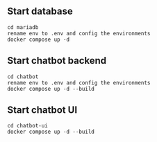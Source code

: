 

## Start database
    cd mariadb
    rename env to .env and config the environments
    docker compose up -d

## Start chatbot backend
    cd chatbot
    rename env to .env and config the environments
    docker compose up -d --build

## Start chatbot UI
    cd chatbot-ui
    docker compose up -d --build
